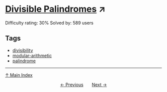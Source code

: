 # [Divisible Palindromes](https://projecteuler.net/problem=655) ↗️

Difficulty rating: 30%
Solved by: 589 users
## Tags

- [divisibility](../tags/divisibility.md)
- [modular-arithmetic](../tags/modular-arithmetic.md)
- [palindrome](../tags/palindrome.md)



---

[↑ Main Index](../README.md)


<div align=center><a href='654.md'>← Previous</a> &nbsp;&nbsp; &nbsp;&nbsp;  <a href='656.md'>Next →</a></div>
